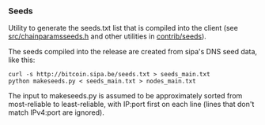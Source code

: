 ### Seeds ###

Utility to generate the seeds.txt list that is compiled into the client
(see [src/chainparamsseeds.h](/src/chainparamsseeds.h) and other utilities in [contrib/seeds](/contrib/seeds)).

The seeds compiled into the release are created from sipa's DNS seed data, like this:

    curl -s http://bitcoin.sipa.be/seeds.txt > seeds_main.txt
    python makeseeds.py < seeds_main.txt > nodes_main.txt
The input to makeseeds.py is assumed to be approximately sorted from most-reliable to least-reliable,
with IP:port first on each line (lines that don't match IPv4:port are ignored).

